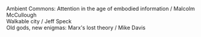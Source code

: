 Ambient Commons: Attention in the age of embodied information / Malcolm McCullough  
Walkable city / Jeff Speck  
Old gods, new enigmas: Marx's lost theory / Mike Davis
